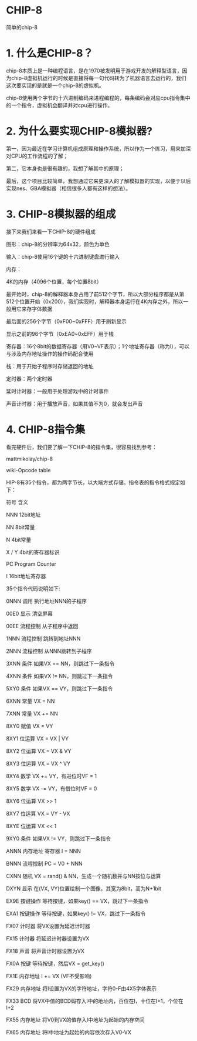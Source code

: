 # CHIP-8
简单的chip-8

# 1. 什么是CHIP-8？

chip-8本质上是一种编程语言，是在1970被发明用于游戏开发的解释型语言，因为chip-8虚拟机运行的时候是直接将每一句代码转为了机器语言去运行的，我们这次要实现的是就是一个chip-8的虚拟机。

chip-8使用两个字节的十六进制编码来进程编程的，每条编码会对应cpu指令集中的一个指令，虚拟机会翻译并对cpu进行操作。

# 2. 为什么要实现CHIP-8模拟器?

第一，因为最近在学习计算机组成原理和操作系统，所以作为一个练习，用来加深对CPU的工作流程的了解；

第二，它本身也是很有趣的，我想了解其中的原理；

最后，这个项目比较简单，我想通过它来更深入的了解模拟器的实现，以便于以后实现nes、GBA模拟器（相信很多人都有这样的想法）。

# 3. CHIP-8模拟器的组成

接下来我们来看一下CHIP-8的硬件组成

图形：chip-8的分辨率为64x32，颜色为单色

输入：chip-8使用16个键的十六进制键盘进行输入

内存：

  4K的内存（4096个位置，每个位置8bit）
  
  最开始时，chip-8的解释器本身占用了前512个字节，所以大部分程序都是从第512个位置开始（0x200），我们实现时，解释器本身运行在4K内存之外，所以一般用它来存字体数据

  最后面的256个字节（0xF00~0xFFF）用于刷新显示

  显示之前的96个字节（0xEA0~0xEFF）用于栈

寄存器：16个8bit的数据寄存器（用V0~VF表示）；1个地址寄存器（称为I），可以与涉及内存地址操作的操作码配合使用

栈：用于开始子程序时存储返回的地址

定时器：两个定时器

  延时计时器：一般用于处理游戏中的计时事件

  声音计时器：用于播放声音，如果其值不为0，就会发出声音

# 4. CHIP-8指令集

看完硬件后，我们要了解一下CHIP-8的指令集，很容易找到参考：

mattmikolay/chip-8

wiki-Opcode table

HIP-8有35个指令，都为两字节长，以大端方式存储。指令表的指令格式规定如下：

符号	含义

NNN	12bit地址

NN	8bit常量

N	4bit常量

X / Y	4bit的寄存器标识

PC	Program Counter

I	16bit地址寄存器

35个指令代码说明如下:

0NNN	调用	执行地址NNN的子程序

00E0	显示	清空屏幕

00EE	流程控制	从子程序中返回

1NNN	流程控制	跳转到地址NNN

2NNN	流程控制	从NNN跳转到子程序

3XNN	条件	如果VX == NN，则跳过下一条指令

4XNN	条件	如果VX != NN，则跳过下一条指令

5XY0	条件	如果VX == VY，则跳过下一条指令

6XNN	常量	VX = NN

7XNN	常量	VX += NN

8XY0	赋值	VX = VY

8XY1	位运算	VX = VX | VY

8XY2	位运算	VX = VX & VY

8XY3	位运算	VX = VX ^ VY

8XY4	数学	VX += VY，有进位时VF = 1

8XY5	数学	VX -= VY，有借位时VF = 0

8XY6	位运算	VX >> 1

8XY7	位运算	VX = VY - VX

8XYE	位运算	VX << 1

9XY0	条件	如果VX != VY，则跳过下一条指令

ANNN	内存地址	寄存器 I = NNN

BNNN	流程控制	PC = V0 + NNN

CXNN	随机	VX = rand() & NN，生成一个随机数并与NN按位与运算

DXYN	显示	在(VX, VY)位置绘制一个图像，其宽为8bit，高为N+1bit

EX9E	按键操作	等待按键，如果key() == VX，跳过下一条指令

EXA1	按键操作	等待按键，如果key() != VX，跳过下一条指令

FX07	计时器	将VX设置为延迟计时器

FX15	计时器	将延迟计时器设置为VX

FX18	声音	将声音计时器设置为VX

FX0A	按键	等待按键，然后VX = get_key()

FX1E	内存地址	I += VX (VF不受影响)

FX29	内存地址	将I设置为VX的字符地址，字符0-F由4X5字体表示

FX33	BCD	将VX中值的BCD码存入I中的地址内，百位在I，十位在I+1，个位在I+2

FX55	内存地址	将V0到VX的值存入I中地址为起始的内存空间

FX65	内存地址	将I中地址为起始的内容依次存入V0-VX
